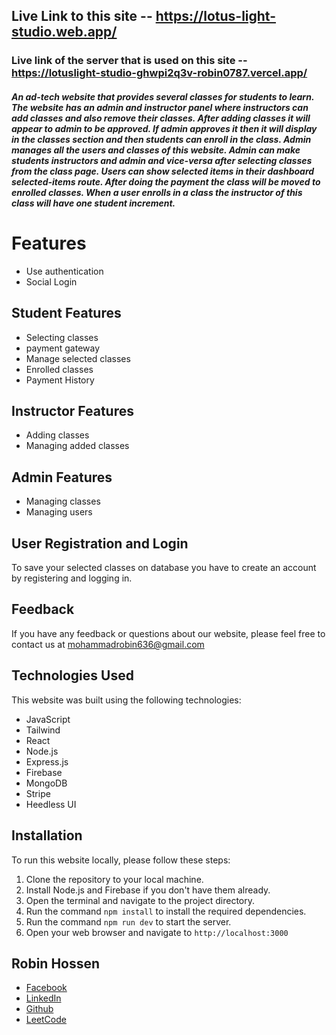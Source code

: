 ## Live Link to this site -- https://lotus-light-studio.web.app/

### Live link of the server that is used on this site -- https://lotuslight-studio-ghwpi2q3v-robin0787.vercel.app/

##### An ad-tech website that provides several classes for students to learn. The website has an admin and instructor panel where instructors can add classes and also remove their classes. After adding classes it will appear to admin to be approved. If admin approves it then it will display in the classes section and then students can enroll in the class. Admin manages all the users and classes of this website. Admin can make students instructors and admin and vice-versa after selecting classes from the class page. Users can show selected items in their dashboard selected-items route. After doing the payment the class will be moved to enrolled classes. When a user enrolls in a class the instructor of this class will have one student increment.

# Features

- Use authentication
- Social Login

## Student Features

- Selecting classes
- payment gateway
- Manage selected classes
- Enrolled classes
- Payment History

## Instructor Features

- Adding classes
- Managing added classes

## Admin Features

- Managing classes
- Managing users

## User Registration and Login

To save your selected classes on database you have to create an account by registering and logging in.

## Feedback

If you have any feedback or questions about our website, please feel free to contact us at mohammadrobin636@gmail.com

## Technologies Used

This website was built using the following technologies:

- JavaScript
- Tailwind
- React
- Node.js
- Express.js
- Firebase
- MongoDB
- Stripe
- Heedless UI

## Installation

To run this website locally, please follow these steps:

1. Clone the repository to your local machine.
2. Install Node.js and Firebase if you don't have them already.
3. Open the terminal and navigate to the project directory.
4. Run the command `npm install` to install the required dependencies.
5. Run the command `npm run dev` to start the server.
6. Open your web browser and navigate to `http://localhost:3000`

## Robin Hossen

- [Facebook](https://www.facebook.com/robin0787)
- [LinkedIn](https://www.linkedin.com/in/robin0787/)
- [Github](https://github.com/Robin0787)
- [LeetCode](https://leetcode.com/mohammadrobin636/)
